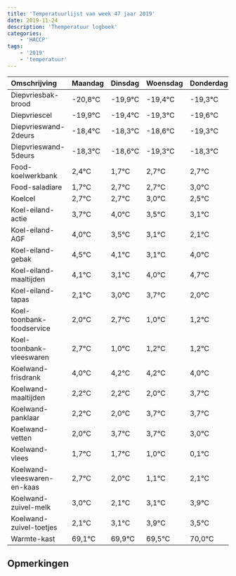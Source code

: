 ```yaml
---
title: 'Temperatuurlijst van week 47 jaar 2019'
date: 2019-11-24
description: 'Themperatuur logboek'
categories:
    - 'HACCP'
tags:
    - '2019'
    - 'temperatuur'
---
```

|Omschrijving|Maandag|Dinsdag|Woensdag|Donderdag|Vrijdag|Zaterdag|Zondag|
|:---|:---|:---|:---|:---|:---|:---|:---|
|Diepvriesbak-brood|-20,8°C|-19,9°C|-19,4°C|-19,3°C|-19,6°C|-20,3°C|-19,3°C|
|Diepvriescel|-19,9°C|-19,4°C|-19,3°C|-19,6°C|-20,3°C|-19,3°C|-19,3°C|
|Diepvrieswand-2deurs|-18,4°C|-18,3°C|-18,6°C|-19,3°C|-18,3°C|-18,3°C|-18,0°C|
|Diepvrieswand-5deurs|-18,3°C|-18,6°C|-19,3°C|-18,3°C|-18,3°C|-18,0°C|-18,5°C|
|Food-koelwerkbank|2,4°C|1,7°C|2,7°C|2,7°C|3,0°C|2,5°C|2,1°C|
|Food-saladiare|1,7°C|2,7°C|2,7°C|3,0°C|2,5°C|2,1°C|1,1°C|
|Koelcel|2,7°C|2,7°C|3,0°C|2,5°C|2,1°C|1,1°C|2,0°C|
|Koel-eiland-actie|3,7°C|4,0°C|3,5°C|3,1°C|2,1°C|3,0°C|3,7°C|
|Koel-eiland-AGF|4,0°C|3,5°C|3,1°C|2,1°C|3,0°C|3,7°C|2,0°C|
|Koel-eiland-gebak|4,5°C|4,1°C|3,1°C|4,0°C|4,7°C|3,0°C|3,2°C|
|Koel-eiland-maaltijden|4,1°C|3,1°C|4,0°C|4,7°C|3,0°C|3,2°C|3,2°C|
|Koel-eiland-tapas|2,1°C|3,0°C|3,7°C|2,0°C|2,2°C|2,2°C|2,0°C|
|Koel-toonbank-foodservice|2,0°C|2,7°C|1,0°C|1,2°C|1,2°C|1,0°C|2,7°C|
|Koel-toonbank-vleeswaren|2,7°C|1,0°C|1,2°C|1,2°C|1,0°C|2,7°C|2,7°C|
|Koelwand-frisdrank|4,0°C|4,2°C|4,2°C|4,0°C|5,7°C|5,7°C|5,0°C|
|Koelwand-maaltijden|2,2°C|2,2°C|2,0°C|3,7°C|3,7°C|3,0°C|2,1°C|
|Koelwand-panklaar|2,2°C|2,0°C|3,7°C|3,7°C|3,0°C|2,1°C|3,1°C|
|Koelwand-vetten|2,0°C|3,7°C|3,7°C|3,0°C|2,1°C|3,1°C|3,9°C|
|Koelwand-vlees|1,7°C|1,7°C|1,0°C|0,1°C|1,1°C|1,9°C|1,5°C|
|Koelwand-vleeswaren-en-kaas|2,7°C|2,0°C|1,1°C|2,1°C|2,9°C|2,5°C|3,0°C|
|Koelwand-zuivel-melk|3,0°C|2,1°C|3,1°C|3,9°C|3,5°C|4,0°C|2,2°C|
|Koelwand-zuivel-toetjes|2,1°C|3,1°C|3,9°C|3,5°C|4,0°C|2,2°C|3,7°C|
|Warmte-kast|69,1°C|69,9°C|69,5°C|70,0°C|68,2°C|69,7°C|69,7°C|

## Opmerkingen


